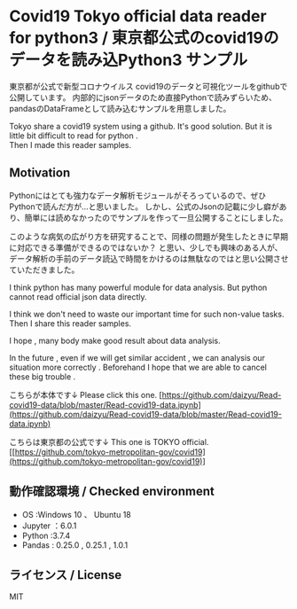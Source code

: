 # Covid19 Tokyo official data reader for python3 / 東京都公式のcovid19のデータを読み込Python3 サンプル


東京都が公式で新型コロナウイルス covid19のデータと可視化ツールをgithubで公開しています。
内部的にjsonデータのため直接Pythonで読みずらいため、pandasのDataFrameとして読み込むサンプルを用意しました。

Tokyo share a covid19 system using a github.
It's good solution.
But it is little bit difficult to read for python .  
Then I made this reader samples.

## Motivation
Pythonにはとても強力なデータ解析モジュールがそろっているので、ぜひPythonで読んだ方が…と思いました。
しかし、公式のJsonの記載に少し癖があり、簡単には読めなかったのでサンプルを作って一旦公開することにしました。

このような病気の広がり方を研究することで、同様の問題が発生したときに早期に対応できる準備ができるのではないか？
と思い、少しでも興味のある人が、データ解析の手前のデータ読込で時間をかけるのは無駄なのではと思い公開させていただきました。

I think python has many powerful module for data analysis.
But python cannot read official json data directly.

I think we don't need to waste our important time for such non-value tasks.
Then I share this reader samples.

I hope , many body make good result about data analysis.

In the future , even if we will get similar accident , we can analysis our situation more correctly . Beforehand  I hope that we are able to cancel these big trouble  .

こちらが本体です↓ Please click this one.
[https://github.com/daizyu/Read-covid19-data/blob/master/Read-covid19-data.ipynb](https://github.com/daizyu/Read-covid19-data/blob/master/Read-covid19-data.ipynb)

こちらは東京都の公式です↓ This one is TOKYO official.
[[https://github.com/tokyo-metropolitan-gov/covid19](https://github.com/tokyo-metropolitan-gov/covid19)]

## 動作確認環境 / Checked environment
-   OS :Windows 10 、 Ubuntu 18
-   Jupyter ：6.0.1
-   Python :3.7.4
-   Pandas : 0.25.0 , 0.25.1 , 1.0.1

## ライセンス / License
MIT